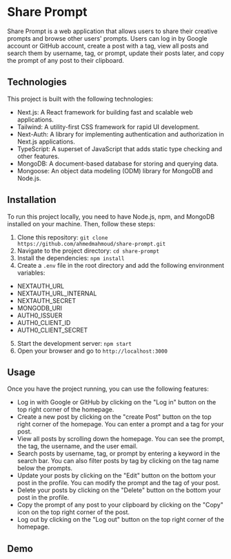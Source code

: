 # Share Prompt

Share Prompt is a web application that allows users to share their creative prompts and browse other users' prompts. Users can log in by Google account or GitHub account, create a post with a tag, view all posts and search them by username, tag, or prompt, update their posts later, and copy the prompt of any post to their clipboard.

## Technologies

This project is built with the following technologies:

- Next.js: A React framework for building fast and scalable web applications.
- Tailwind: A utility-first CSS framework for rapid UI development.
- Next-Auth: A library for implementing authentication and authorization in Next.js applications.
- TypeScript: A superset of JavaScript that adds static type checking and other features.
- MongoDB: A document-based database for storing and querying data.
- Mongoose: An object data modeling (ODM) library for MongoDB and Node.js.

## Installation

To run this project locally, you need to have Node.js, npm, and MongoDB installed on your machine. Then, follow these steps:

1. Clone this repository: `git clone https://github.com/ahmedmahmoud/share-prompt.git`
2. Navigate to the project directory: `cd share-prompt`
3. Install the dependencies: `npm install`
4. Create a `.env` file in the root directory and add the following environment variables:

- NEXTAUTH_URL
- NEXTAUTH_URL_INTERNAL
- NEXTAUTH_SECRET
- MONGODB_URI
- AUTH0_ISSUER
- AUTH0_CLIENT_ID
- AUTH0_CLIENT_SECRET

5. Start the development server: `npm start`
6. Open your browser and go to `http://localhost:3000`

## Usage

Once you have the project running, you can use the following features:

- Log in with Google or GitHub by clicking on the "Log in" button on the top right corner of the homepage.
- Create a new post by clicking on the "create Post" button on the top right corner of the homepage. You can enter a prompt and a tag for your post.
- View all posts by scrolling down the homepage. You can see the prompt, the tag, the username, and the user email.
- Search posts by username, tag, or prompt by entering a keyword in the search bar. You can also filter posts by tag by clicking on the tag name below the prompts.
- Update your posts by clicking on the "Edit" button on the bottom your post in the profile. You can modify the prompt and the tag of your post.
- Delete your posts by clicking on the "Delete" button on the bottom your post in the profile. 
- Copy the prompt of any post to your clipboard by clicking on the "Copy" icon on the top right corner of the post.
- Log out by clicking on the "Log out" button on the top right corner of the homepage.

## Demo





